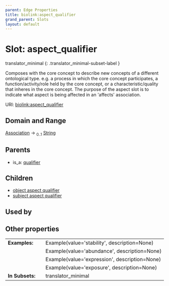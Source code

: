 ```yaml
---
parent: Edge Properties
title: biolink:aspect_qualifier
grand_parent: Slots
layout: default
---
```


# Slot: aspect_qualifier

translator_minimal
{: .translator_minimal-subset-label }


Composes with the core concept to describe new concepts of a different ontological type. e.g. a process in which the core concept participates, a function/activity/role held by the core concept, or a characteristic/quality that inheres in the core concept.  The purpose of the aspect slot is to indicate what aspect is being affected in an  'affects' association.

URI: [biolink:aspect_qualifier](https://w3id.org/biolink/vocab/aspect_qualifier)

## Domain and Range

[Association](Association.md) ->  <sub>0..1</sub> [String](types/String.md)

## Parents

 *  is_a: [qualifier](qualifier.md)

## Children

 *  [object aspect qualifier](object_aspect_qualifier.md)
 *  [subject aspect qualifier](subject_aspect_qualifier.md)

## Used by


## Other properties

|  |  |  |
| --- | --- | --- |
| **Examples:** | | Example(value='stability', description=None) |
|  | | Example(value='abundance', description=None) |
|  | | Example(value='expression', description=None) |
|  | | Example(value='exposure', description=None) |
| **In Subsets:** | | translator_minimal |

